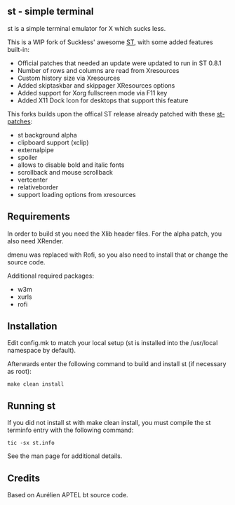 st - simple terminal
--------------------
st is a simple terminal emulator for X which sucks less.

This is a WIP fork of Suckless' awesome [ST](http://st.suckless.org), with some added features built-in:
  - Official patches that needed an update were updated to run in ST 0.8.1
  - Number of rows and columns are read from Xresources
  - Custom history size via Xresources
  - Added skiptaskbar and skippager XResources options
  - Added support for Xorg fullscreen mode via F11 key
  - Added X11 Dock Icon for desktops that support this feature

This forks builds upon the offical ST release already patched with these [st-patches](https://st.suckless.org/patches/):
  - st background alpha
  - clipboard support (xclip)
  - externalpipe
  - spoiler
  - allows to disable bold and italic fonts
  - scrollback and mouse scrollback
  - vertcenter
  - relativeborder
  - support loading options from xresources

Requirements
------------
In order to build st you need the Xlib header files.
For the alpha patch, you also need XRender.

dmenu was replaced with Rofi, so you also need to install that or change the source code.

Additional required packages:
  - w3m
  - xurls
  - rofi

Installation
------------
Edit config.mk to match your local setup (st is installed into
the /usr/local namespace by default).

Afterwards enter the following command to build and install st (if
necessary as root):

    make clean install


Running st
----------
If you did not install st with make clean install, you must compile
the st terminfo entry with the following command:

    tic -sx st.info

See the man page for additional details.

Credits
-------
Based on Aurélien APTEL <aurelien dot aptel at gmail dot com> bt source code.

